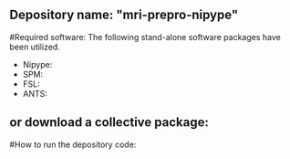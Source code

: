 ## Depository name: "mri-prepro-nipype"

#Required software:
The following stand-alone software packages have been utilized.
- Nipype:
- SPM:
- FSL:
- ANTS:

or download a collective package:
- 




#How to run the depository code:



